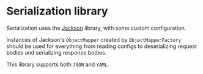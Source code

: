# Serialization library

Serialization uses the [Jackson](https://github.com/FasterXML/jackson) library,
with some custom configuration.

Instances of Jackson's `ObjectMapper` created by `ObjectMapperFactory`
should be used for everything from reading configs
to deserializing request bodies and serializing response bodies.

This library supports both `JSON` and `YAML`.
